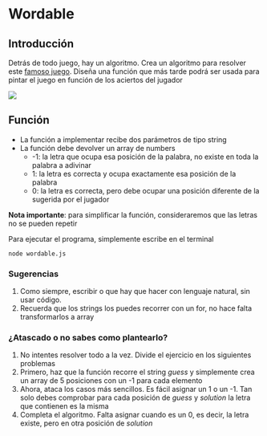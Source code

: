 # Wordable

## Introducción

Detrás de todo juego, hay un algoritmo.
Crea un algoritmo para resolver este [famoso juego](https://lapalabradeldia.com/).
Diseña una función que más tarde podrá ser usada para pintar el juego en función de los aciertos del jugador

![](https://oscarm.tinytake.com/msc/Nzk3NTY5Ml8yMTA5ODcxNA)

## Función

- La función a implementar recibe dos parámetros de tipo string
- La función debe devolver un array de numbers
  - -1: la letra que ocupa esa posición de la palabra, no existe en toda la palabra a adivinar
  - 1: la letra es correcta y ocupa exactamente esa posición de la palabra
  - 0: la letra es correcta, pero debe ocupar una posición diferente de la sugerida por el jugador

**Nota importante**: para simplificar la función, consideraremos que las letras no se pueden repetir

Para ejecutar el programa, simplemente escribe en el terminal

`node wordable.js`

### Sugerencias

1. Como siempre, escribir o que hay que hacer con lenguaje natural, sin usar código.
2. Recuerda que los strings los puedes recorrer con un for, no hace falta transformarlos a array

### ¿Atascado o no sabes como plantearlo?

1. No intentes resolver todo a la vez. Divide el ejercicio en los siguientes problemas
1. Primero, haz que la función recorre el string _guess_ y simplemente crea un array de 5 posiciones con un -1 para cada elemento
1. Ahora, ataca los casos más sencillos. Es fácil asignar un 1 o un -1. Tan solo debes comprobar para cada posición de _guess_ y _solution_ la letra que contienen es la misma
1. Completa el algoritmo. Falta asignar cuando es un 0, es decir, la letra existe, pero en otra posición de _solution_

